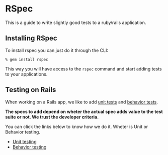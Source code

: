 # RSpec

This is a guide to write slightly good tests to a ruby/rails application.

## Installing RSpec

To install rspec you can just do it through the CLI:

```console
% gem install rspec
```

This way you will have access to the `rspec` command and start adding tests to your applications.

## Testing on Rails

When working on a Rails app, we like to add [unit tests](http://en.wikipedia.org/wiki/Unit_testing) and [behavior tests](http://en.wikipedia.org/wiki/Behavior-driven_development). 

**The specs to add depend on wheter the actual spec adds value to the test suite or not. We trust the developer criteria.**

You can click the links below to know how we do it. Wheter is Unit or Behavior testing.

* [Unit testing](https://github.com/IcaliaLabs/icalia_guides/blob/master/rspec/unit_testing/README.md)
* [Behavior testing](https://github.com/IcaliaLabs/icalia_guides/blob/master/rspec/behavior_testing/README.md)


